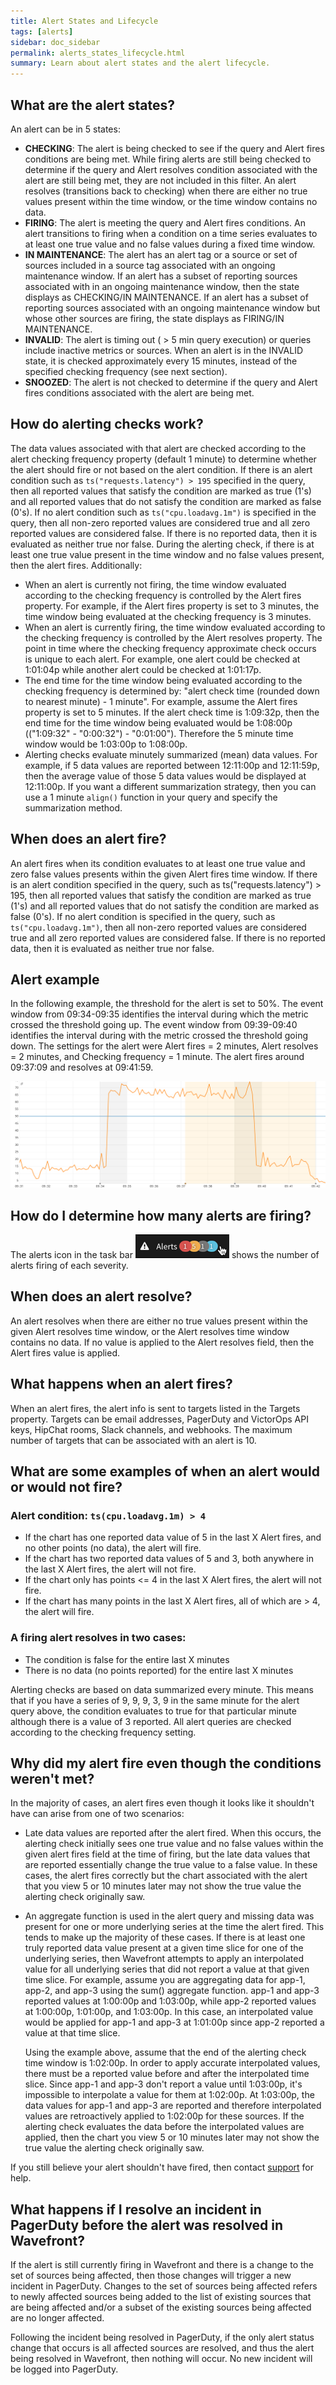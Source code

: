 ```yaml
---
title: Alert States and Lifecycle
tags: [alerts]
sidebar: doc_sidebar
permalink: alerts_states_lifecycle.html
summary: Learn about alert states and the alert lifecycle.
---
```


## What are the alert states?

An alert can be in 5 states:

- **CHECKING**: The alert is being checked to see if the query and Alert fires conditions are being met. While firing alerts are still being checked to determine if the query and Alert resolves condition associated with the alert are still being met, they are not included in this filter.  An alert resolves (transitions back to checking) when there are either no true values present within the time window, or the time window contains no data.
- **FIRING**: The alert is meeting the query and Alert fires conditions. An alert transitions to firing when a condition on a time series evaluates to at least one true value and no false values during a fixed time window.
- **IN MAINTENANCE**: The alert has an alert tag or a source or set of sources included in a source tag associated with an ongoing maintenance window. If an alert has a subset of reporting sources associated with in an ongoing maintenance window, then the state displays as CHECKING/IN MAINTENANCE. If an alert has a subset of reporting sources associated with an ongoing maintenance window but whose other sources are firing, the state displays as FIRING/IN MAINTENANCE.
- **INVALID**: The alert is timing out ( > 5 min query execution) or queries include inactive metrics or sources. When an alert is in the INVALID state, it is checked approximately every 15 minutes, instead of the specified checking frequency (see next section).
- **SNOOZED**: The alert is not checked to determine if the query and Alert fires conditions associated with the alert are being met.

## How do alerting checks work?

The data values associated with that alert are checked according to the alert checking frequency property (default 1 minute) to determine whether the alert should fire or not based on the alert condition. If there is an alert condition such as `ts("requests.latency") > 195` specified in the query, then all reported values that satisfy the condition are marked as true (1's) and all reported values that do not satisfy the condition are marked as false (0's). If no alert condition such as `ts("cpu.loadavg.1m")` is specified in the query, then all non-zero reported values are considered true and all zero reported values are considered false. If there is no reported data, then it is evaluated as neither true nor false. During the alerting check, if there is at least one true value present in the time window and no false values present, then the alert fires. Additionally:

- When an alert is currently not firing, the time window evaluated according to the checking frequency is controlled by the Alert fires property. For example, if the Alert fires property is set to 3 minutes, the time window being evaluated at the checking frequency is 3 minutes.
- When an alert is currently firing, the time window evaluated according to the checking frequency is controlled by the Alert resolves property.
The point in time where the checking frequency approximate check occurs is unique to each alert. For example, one alert could be checked at 1:01:04p while another alert could be checked at 1:01:17p.
- The end time for the time window being evaluated according to the checking frequency is determined by: "alert check time (rounded down to nearest minute) - 1 minute". For example, assume the Alert fires property is set to 5 minutes. If the alert check time is 1:09:32p, then the end time for the time window being evaluated would be 1:08:00p (("1:09:32" - "0:00:32") - "0:01:00"). Therefore the 5 minute time window would be 1:03:00p to 1:08:00p.
- Alerting checks evaluate minutely summarized (mean) data values. For example, if 5 data values are reported between 12:11:00p and 12:11:59p, then the average value of those 5 data values would be displayed at 12:11:00p. If you want a different summarization strategy, then you can use a 1 minute `align()` function in your query and specify the summarization method.

## When does an alert fire?

An alert fires when its condition evaluates to at least one true value and zero false values presents within the given Alert fires time window. If there is an alert condition specified in the query, such as ts("requests.latency") > 195, then all reported values that satisfy the condition are marked as true (1's) and all reported values that do not satisfy the condition are marked as false (0's). If no alert condition is specified in the query, such as `ts("cpu.loadavg.1m")`, then all non-zero reported values are considered true and all zero reported values are considered false. If there is no reported data, then it is evaluated as neither true nor false.

## Alert example

In the following example, the threshold for the alert is set to 50%. The event window from 09:34-09:35 identifies the interval during which the metric crossed the threshold going up. The event window from 09:39-09:40 identifies the interval during with the metric crossed the threshold going down. The settings for the alert were Alert fires = 2 minutes, Alert resolves = 2 minutes, and Checking frequency = 1 minute. The alert fires around 09:37:09 and resolves at 09:41:59.

![Alert fires](images/alert_fire.png)

## How do I determine how many alerts are firing?

The alerts icon in the task bar ![number of alerts](images/alerts.png) shows the number of alerts firing of each severity.

## When does an alert resolve?

An alert resolves when there are either no true values present within the given Alert resolves time window, or the Alert resolves time window contains no data. If no value is applied to the Alert resolves field, then the Alert fires value is applied.

## What happens when an alert fires?

When an alert fires, the alert info is sent to targets listed in the Targets property. Targets can be email addresses, PagerDuty and VictorOps API keys, HipChat rooms, Slack channels, and webhooks. The maximum number of targets that can be associated with an alert is 10.

## What are some examples of when an alert would or would not fire?

### Alert condition: `ts(cpu.loadavg.1m) > 4`
- If the chart has one reported data value of 5 in the last X Alert fires, and no other points (no data), the alert will fire.
- If the chart has two reported data values of 5 and 3, both anywhere in the last X Alert fires, the alert will not fire.
- If the chart only has points <= 4 in the last X Alert fires, the alert will not fire.
- If the chart has many points in the last X Alert fires, all of which are > 4, the alert will fire.

### A firing alert resolves in two cases:
- The condition is false for the entire last X minutes
- There is no data (no points reported) for the entire last X minutes

Alerting checks are based on data summarized every minute.  This means that if you have a series of 9, 9, 9, 3, 9 in the same minute for the alert query above, the condition evaluates to true for that particular minute although there is a value of 3 reported. All alert queries are checked according to the checking frequency setting.

## Why did my alert fire even though the conditions weren't met?

In the majority of cases, an alert fires even though it looks like it shouldn't have can arise from one of two scenarios:

- Late data values are reported after the alert fired. When this occurs, the alerting check initially sees one true value and no false values within the given alert fires field at the time of firing, but the late data values that are reported essentially change the true value to a false value. In these cases, the alert fires correctly but the chart associated with the alert that you view 5 or 10 minutes later may not show the true value the alerting check originally saw.
- An aggregate function is used in the alert query and missing data was present for one or more underlying series at the time the alert fired. This tends to make up the majority of these cases. If there is at least one truly reported data value present at a given time slice for one of the underlying series, then Wavefront attempts to apply an interpolated value for all underlying series that did not report a value at that given time slice. For example, assume you are aggregating data for app-1, app-2, and app-3 using the sum() aggregate function. app-1 and app-3 reported values at 1:00:00p and 1:03:00p, while app-2 reported values at 1:00:00p, 1:01:00p, and 1:03:00p. In this case, an interpolated value would be applied for app-1 and app-3 at 1:01:00p since app-2 reported a value at that time slice.

    Using the example above, assume that the end of the alerting check time window is 1:02:00p. In order to apply accurate interpolated values, there must be a reported value before and after the interpolated time slice. Since app-1 and app-3 don't report a value until 1:03:00p, it's impossible to interpolate a value for them at 1:02:00p. At 1:03:00p, the data values for app-1 and app-3 are reported and therefore interpolated values are retroactively applied to 1:02:00p for these sources. If the alerting check evaluates the data before the interpolated values are applied, then the chart you view 5 or 10 minutes later may not show the true value the alerting check originally saw.

If you still believe your alert shouldn't have fired, then contact [support](mailto:support@wavefront.com) for help.

## What happens if I resolve an incident in PagerDuty before the alert was resolved in Wavefront?

If the alert is still currently firing in Wavefront and there is a change to the set of sources being affected, then those changes will trigger a new incident in PagerDuty. Changes to the set of sources being affected refers to newly affected sources being added to the list of existing sources that are being affected and/or a subset of the existing sources being affected are no longer affected.

Following the incident being resolved in PagerDuty, if the only alert status change that occurs is all affected sources are resolved, and thus the alert being resolved in Wavefront, then nothing will occur. No new incident will be logged into PagerDuty.


